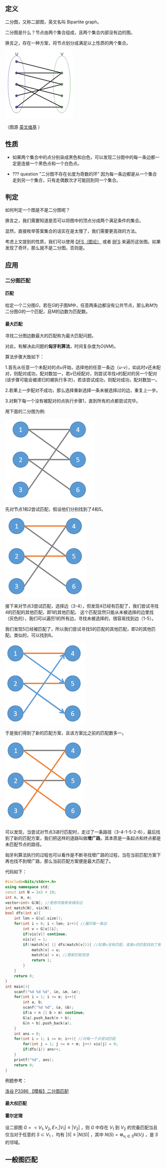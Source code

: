## 定义

二分图，又称二部图，英文名叫 Bipartite graph。

二分图是什么？节点由两个集合组成，且两个集合内部没有边的图。

换言之，存在一种方案，将节点划分成满足以上性质的两个集合。

![](./images/bi-graph.png)

（图源 [英文维基](https://en.wikipedia.org/wiki/Bipartite_graph) ）

## 性质

-   如果两个集合中的点分别染成黑色和白色，可以发现二分图中的每一条边都一定是连接一个黑色点和一个白色点。

-   ??? question "二分图不存在长度为奇数的环"
        因为每一条边都是从一个集合走到另一个集合，只有走偶数次才可能回到同一个集合。

## 判定

如何判定一个图是不是二分图呢？

换言之，我们需要知道是否可以将图中的顶点分成两个满足条件的集合。

显然，直接枚举答案集合的话实在是太慢了，我们需要更高效的方法。

考虑上文提到的性质，我们可以使用 [DFS（图论）](/graph/dfs) 或者 [BFS](/graph/bfs) 来遍历这张图。如果发现了奇环，那么就不是二分图，否则是。

## 应用

### 二分图匹配

#### 匹配

给定一个二分图$G$，若在$G$的子图$M$中，任意两条边都没有公共节点，那么称$M$为二分图$G$的一个匹配，且M的边数为匹配数。

#### 最大匹配

寻找二分图边数最大的匹配称为最大匹配问题。

对此，有解决此问题的**匈牙利算法**，时间复杂度为$O(NM)$。

算法步骤大致如下：

1.首先从任意一个未配对的点$u$开始，选择他的任意一条边（$u$-$v$），如此时$v$还未配对，则配对成功，配对数加一，若$v$已经配对，则尝试寻找$v$的配对的另一个配对(该步骤可能会被递归的被执行多次)，若该尝试成功，则配对成功，配对数加一。

2.若果上一步配对不成功，那么选择重新选择一条未被选择过的边，重复上一步。

3.对剩下每一个没有被配对的点执行步骤1，直到所有的点都尝试完毕。

用下面的二分图为例:

![](./images/bi-graph-1.png)

先对节点1和2尝试匹配，假设他们分别找到了4和5。

![](./images/bi-graph-2.png)

接下来对节点3尝试匹配，选择边（3-4），但发现4已经有匹配了，我们尝试寻找4的匹配的其他匹配，即1的其他匹配。
这个匹配显然只能从未被选择的边里找（灰色的），我们可以遍历1的所有边，寻找未被选择的，很容易找到边（1-5）。

我们发现5已经被匹配了，所以我们尝试寻找5的匹配的其他匹配，即2的其他匹配。类似的，可以找到6。

![](./images/bi-graph-3.png)

于是我们得到了新的匹配方案，且该方案比之前的匹配数多一。

![](./images/bi-graph-4.png)

可以发现，当尝试对节点3进行匹配时，走过了一条路径（3-4-1-5-2-6），最后找到了新的匹配方案，我们把这样的道路叫做**增广路**，其本质是一条起点和终点都是未匹配节点的路径。

匈牙利算法执行的过程也可以看作是不断寻找增广路的过程，当在当前匹配方案下再也找不到增广路，那么当前匹配方案便是最大匹配了。

代码如下：

```cpp
#include<bits/stdc++.h>
using namespace std;
const int N = 2e3 + 10;
int n, m, e;
vector<int> G[N]; //使用邻接表来储存边
int match[N], vis[N];
bool dfs(int u){
    int len = G[u].size();
    for(int i = 0; i < len; i++){ //遍历每一条边
        int v = G[u][i];
        if(vis[v]) continue;
        vis[v] = 1;
        if(!match[v] || dfs(match[v])){ //如果v没有匹配，或者v的匹配找到了新的匹配
            match[v] = u;
            match[u] = v; //更新匹配信息
            return 1;
        }
    }
    return 0;
}
int main(){
    scanf("%d %d %d", &n, &m, &e);
    for(int i = 1; i <= e; i++){
        int a, b;
        scanf("%d %d", &a, &b);
        if(a > n || b > m) continue;
        G[a].push_back(n + b);
        G[n + b].push_back(a);
    }
    int ans = 0;
    for(int i = 1; i <= n; i++){ //对每一个点尝试匹配
        for(int j = 1; j <= n + m; j++) vis[j] = 0;
        if(dfs(i)) ans++;
    }
    printf("%d", ans);
    return 0;
}
```

例题参考：

[洛谷 P3386 【模板】二分图匹配](https://www.luogu.com.cn/problem/P3386)

#### 最大权匹配

#### 霍尔定理

设二部图 $G=<V_1, V_2, E>, |V_1| \leq |V_2|$ ，则 $G$ 中存在 $V_1$ 到 $V_2$ 的完备匹配当且仅当对于任意的 $S \subset V_1$ ，均有 $|S|\leq|N(S)|$ ，其中 $N(S)=\Cup_{v_i \in S}{N(V_i)}$ ，是 $S$ 的邻域。

## 一般图匹配
